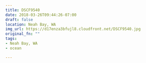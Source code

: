```yaml
---
title: DSCF9540
date: 2018-03-26T09:44:26-07:00
draft: false
location: Neah Bay, WA
img_url: https://d17enza3bfujl8.cloudfront.net/DSCF9540.jpg
original_fn: ""
tags:
- Neah Bay, WA
- ocean

---
```

